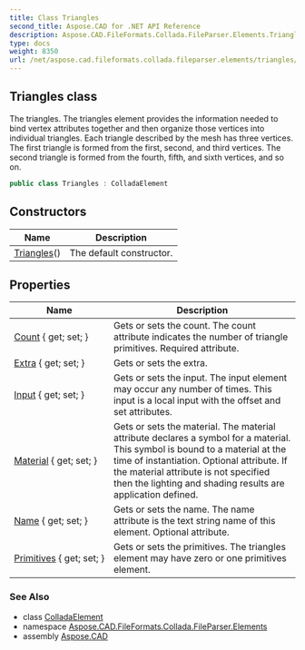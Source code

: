 ```yaml
---
title: Class Triangles
second_title: Aspose.CAD for .NET API Reference
description: Aspose.CAD.FileFormats.Collada.FileParser.Elements.Triangles class. The triangles. The triangles element provides the information needed to bind vertex attributes together and then organize those vertices into individual triangles. Each triangle described by the mesh has three vertices. The first triangle is formed from the first second and third vertices. The second triangle is formed from the fourth fifth and sixth vertices and so on
type: docs
weight: 8350
url: /net/aspose.cad.fileformats.collada.fileparser.elements/triangles/
---
```

## Triangles class

The triangles. The triangles element provides the information needed to bind vertex attributes together and then organize those vertices into individual triangles. Each triangle described by the mesh has three vertices. The first triangle is formed from the first, second, and third vertices. The second triangle is formed from the fourth, fifth, and sixth vertices, and so on.

```csharp
public class Triangles : ColladaElement
```

## Constructors

| Name | Description |
| --- | --- |
| [Triangles](triangles/)() | The default constructor. |

## Properties

| Name | Description |
| --- | --- |
| [Count](../../aspose.cad.fileformats.collada.fileparser.elements/triangles/count/) { get; set; } | Gets or sets the count. The count attribute indicates the number of triangle primitives. Required attribute. |
| [Extra](../../aspose.cad.fileformats.collada.fileparser.elements/triangles/extra/) { get; set; } | Gets or sets the extra. |
| [Input](../../aspose.cad.fileformats.collada.fileparser.elements/triangles/input/) { get; set; } | Gets or sets the input. The input element may occur any number of times. This input is a local input with the offset and set attributes. |
| [Material](../../aspose.cad.fileformats.collada.fileparser.elements/triangles/material/) { get; set; } | Gets or sets the material. The material attribute declares a symbol for a material. This symbol is bound to a material at the time of instantiation. Optional attribute. If the material attribute is not specified then the lighting and shading results are application defined. |
| [Name](../../aspose.cad.fileformats.collada.fileparser.elements/triangles/name/) { get; set; } | Gets or sets the name. The name attribute is the text string name of this element. Optional attribute. |
| [Primitives](../../aspose.cad.fileformats.collada.fileparser.elements/triangles/primitives/) { get; set; } | Gets or sets the primitives. The triangles element may have zero or one primitives element. |

### See Also

* class [ColladaElement](../colladaelement/)
* namespace [Aspose.CAD.FileFormats.Collada.FileParser.Elements](../../aspose.cad.fileformats.collada.fileparser.elements/)
* assembly [Aspose.CAD](../../)


